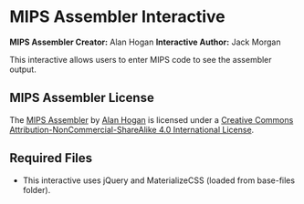 # MIPS Assembler Interactive

**MIPS Assembler Creator:** Alan Hogan
**Interactive Author:** Jack Morgan

This interactive allows users to enter MIPS code to see the assembler output.

## MIPS Assembler License

The [MIPS Assembler](https://github.com/alanhogan/online-mips-assembler) by [Alan Hogan](https://github.com/alanhogan) is licensed under a [Creative Commons Attribution-NonCommercial-ShareAlike 4.0 International License](http://creativecommons.org/licenses/by-nc-sa/4.0/).


## Required Files

- This interactive uses jQuery and MaterializeCSS (loaded from base-files folder).
